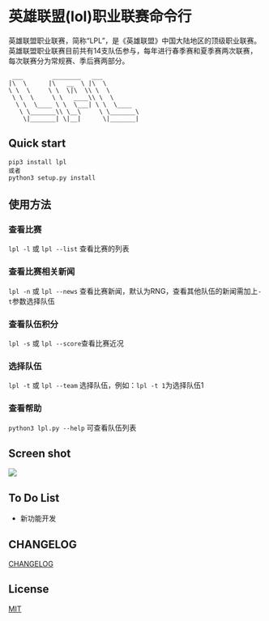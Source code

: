 

# 英雄联盟(lol)职业联赛命令行

英雄联盟职业联赛，简称“LPL”，是《英雄联盟》中国大陆地区的顶级职业联赛。 英雄联盟职业联赛目前共有14支队伍参与，每年进行春季赛和夏季赛两次联赛，每次联赛分为常规赛、季后赛两部分。



```
 ___        ________   ___          
|\  \      |\   __  \ |\  \         
\ \  \     \ \  \|\  \\ \  \        
 \ \  \     \ \   ____\\ \  \       
  \ \  \____ \ \  \___| \ \  \____  
   \ \_______\\ \__\     \ \_______\
    \|_______| \|__|      \|_______|  

```



## Quick start
```shell
pip3 install lpl
或者
python3 setup.py install
```


## 使用方法
### 查看比赛
```lpl -l``` 或  ```lpl --list``` 查看比赛的列表

### 查看比赛相关新闻
```lpl -n``` 或 ```lpl --news``` 查看比赛新闻，默认为RNG，查看其他队伍的新闻需加上``` -t ```参数选择队伍

### 查看队伍积分

```lpl -s``` 或 ```lpl --score```查看比赛近况

### 选择队伍
```lpl -t``` 或 ```lpl --team``` 选择队伍，例如：```lpl -t 1```为选择队伍1

### 查看帮助
```python3 lpl.py --help``` 可查看队伍列表




## Screen shot

![](./images/screenshot3.jpg)



## To Do List

- 新功能开发



## CHANGELOG

[CHANGELOG](https://github.com/wjhtime/lpl/releases)



## License

[MIT](https://github.com/wjhtime/lpl/blob/master/LICENSE)








